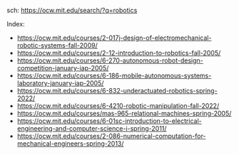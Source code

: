 sch: https://ocw.mit.edu/search/?q=robotics

Index:
- https://ocw.mit.edu/courses/2-017j-design-of-electromechanical-robotic-systems-fall-2009/
- https://ocw.mit.edu/courses/2-12-introduction-to-robotics-fall-2005/
- https://ocw.mit.edu/courses/6-270-autonomous-robot-design-competition-january-iap-2005/
- https://ocw.mit.edu/courses/6-186-mobile-autonomous-systems-laboratory-january-iap-2005/
- https://ocw.mit.edu/courses/6-832-underactuated-robotics-spring-2022/
- https://ocw.mit.edu/courses/6-4210-robotic-manipulation-fall-2022/
- https://ocw.mit.edu/courses/mas-965-relational-machines-spring-2005/
- https://ocw.mit.edu/courses/6-01sc-introduction-to-electrical-engineering-and-computer-science-i-spring-2011/
- https://ocw.mit.edu/courses/2-086-numerical-computation-for-mechanical-engineers-spring-2013/
